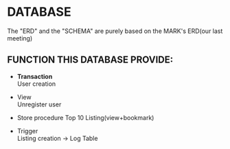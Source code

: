 # DATABASE
The "ERD" and the "SCHEMA" are purely based on the MARK's ERD(our last meeting)

## FUNCTION THIS DATABASE PROVIDE:

* **Transaction**        
User creation


* View                   
Unregister user


* Store procedure 
Top 10 Listing(view+bookmark)


* Trigger                
Listing creation -> Log Table   


